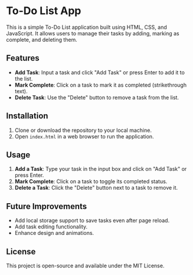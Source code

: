 # To-Do List App

This is a simple To-Do List application built using HTML, CSS, and JavaScript. It allows users to manage their tasks by adding, marking as complete, and deleting them.

## Features

- **Add Task**: Input a task and click "Add Task" or press Enter to add it to the list.
- **Mark Complete**: Click on a task to mark it as completed (strikethrough text).
- **Delete Task**: Use the "Delete" button to remove a task from the list.

## Installation

1. Clone or download the repository to your local machine.
2. Open `index.html` in a web browser to run the application.

## Usage

1. **Add a Task**: Type your task in the input box and click on "Add Task" or press Enter.
2. **Mark Complete**: Click on a task to toggle its completed status.
3. **Delete a Task**: Click the "Delete" button next to a task to remove it.

## Future Improvements

- Add local storage support to save tasks even after page reload.
- Add task editing functionality.
- Enhance design and animations.

## License

This project is open-source and available under the MIT License.
